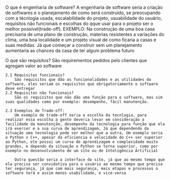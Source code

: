 O que é engenharia de software?
    A engenharia de software seria a criação de softwares e o planejamento de como será construído, se preocupando com a técnlogia usada, escalabilidade do projeto, usuabilidade do usuário, requisitos não funcionais e escolhas do qque usar para o projeto ser o melhor possível(trade-off).
    EXEMPLO: Na construção de uma boa casa precisaria de uma plano de construção, materias resistentes a variações do clima, uma boa localidade e um projeto visual de como ficaria a casas e suas medidas. Já que começar a construir sem um planejamento aumentaria as chances da casa de ter algum problema futuro 

O que são requisitos?
    São requirementos pedidos pelo clientes que agregam valor ao software

    2.1 Requisitos funcionais?
        São requisitos que dão as funcionalidades e as utilidades do software, eles seriam os requisitos que obrigatoriamente o software deve entregar
    2.2 Requisitos não funcionais?
        São os requisitos que não dão uma função para o software, mas sim suas qualidades como por exemplo: desempenho, fácil manutenção.

    2.3 Exemplos de Trade-off:
        Um exemplo de trade-off seria a escolha da tecnlogia, para realizar essa escolha a gente deveria levar em consideração a facilidade da manutenção, desempenho da tecnologia para função que ela irá exercer e a sua curva de aprendizagem, Já que dependendo da situação uma tecnologia pode ser melhor que a outra, Um exemplo seria o Python x C++, apesar da eficiencia e velocidade do C++ ser superior ao Python, ele possui um curva de aprendizagem e complexidade muito grandes, e dependo da situação o Python se torna superior, como por exemplo no desenvolvimento de um site ou de Inteligência Artificial

        Outra questão seria a interface do site, já que ao mesmo tempo que ela precisa ser convidativa para o usuário ao mesmo tempo que precisa ter segurança, já que com mais segurança, mais etapas e processos o software terá e assim menos usabilidade, e vice-versa

        
